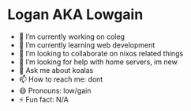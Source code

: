 # Logan AKA Lowgain

- 🔭 I’m currently working on coleg<br/>
- 🌱 I’m currently learning web development<br/>
- 👯 I’m looking to collaborate on nixos related things<br/>
- 🤔 I’m looking for help with home servers, im new<br/>
- 💬 Ask me about koalas<br/>
- 📫 How to reach me: dont<br/>
- 😄 Pronouns: low/gain<br/>
- ⚡ Fun fact: N/A<br/>
